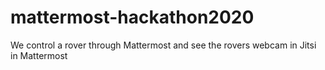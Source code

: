 # mattermost-hackathon2020
We control a rover through Mattermost and see the rovers webcam in Jitsi in Mattermost
